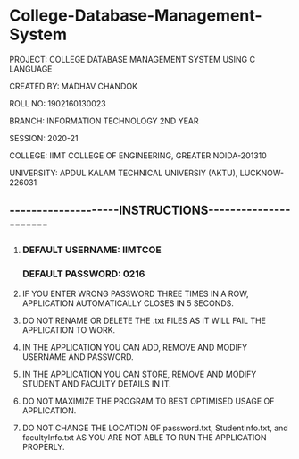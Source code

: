 # College-Database-Management-System
PROJECT:        COLLEGE DATABASE MANAGEMENT SYSTEM USING C LANGUAGE

CREATED BY: 	MADHAV CHANDOK

ROLL NO: 		1902160130023

BRANCH: 		INFORMATION TECHNOLOGY 2ND YEAR

SESSION:		2020-21

COLLEGE: 		IIMT COLLEGE OF ENGINEERING, GREATER NOIDA-201310

UNIVERSITY: 	APDUL KALAM TECHNICAL UNIVERSIY (AKTU), LUCKNOW-226031


## --------------------INSTRUCTIONS----------------------

1.  ### DEFAULT USERNAME:	IIMTCOE
    ### DEFAULT PASSWORD:	0216

2.	IF YOU ENTER WRONG PASSWORD THREE TIMES IN A ROW, APPLICATION AUTOMATICALLY CLOSES IN 5 SECONDS.

3.	DO NOT RENAME OR DELETE THE .txt FILES AS IT WILL FAIL THE APPLICATION TO WORK.

4.	IN THE APPLICATION YOU CAN ADD, REMOVE AND MODIFY USERNAME AND PASSWORD.

5.	IN THE APPLICATION YOU CAN STORE, REMOVE AND MODIFY STUDENT AND FACULTY DETAILS IN IT.

6.	DO NOT MAXIMIZE THE PROGRAM TO BEST OPTIMISED USAGE OF APPLICATION.

7.	DO NOT CHANGE THE LOCATION OF password.txt, StudentInfo.txt, and facultyInfo.txt AS YOU ARE NOT ABLE TO RUN THE APPLICATION PROPERLY.

